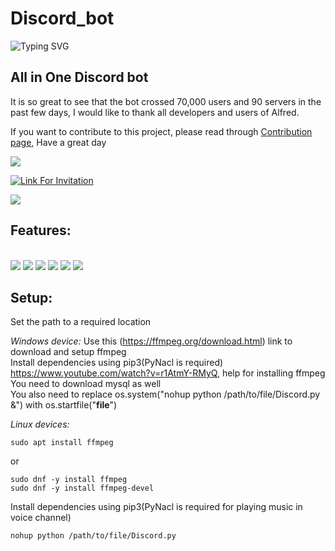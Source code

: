 # Discord_bot
![Typing SVG](https://readme-typing-svg.herokuapp.com/?lines=Hi%20I%20am%20Alfred;A%20powerful%20Discord%20Bot&font=Comfortaa)
## All in One Discord bot

It is so great to see that the bot crossed 70,000 users and 90 servers in the past few days, I would like to thank all developers and users of Alfred. 

If you want to contribute to this project, please read through [Contribution page](https://github.com/alvinbengeorge/alfred-discord-bot/blob/replit/CONTRIBUTING.md), Have a great day

<a href="https://github.com/alvinbengeorge/alfred-discord-bot">
    <img src="https://contrib.rocks/image?repo=alvinbengeorge/alfred-discord-bot">
</a>

[![Link For Invitation](https://img.shields.io/badge/Invite%20to%20Your%20server-7289DA?style=for-the-badge&logo=discord&logoColor=white)](https://discord.com/api/oauth2/authorize?client_id=811591623242154046&permissions=8&scope=bot%20applications.commands)

<img src="https://github.com/alvinbengeorge/alfred-discord-bot/blob/replit/Krypton.png">

## Features: 

\
<img src="https://img.shields.io/badge/python-00aa55?style=for-the-badge&logo=python&logoColor=white">
<img src="https://img.shields.io/badge/music-1b77dd?style=for-the-badge&logo=youtube&logoColor=white">
<img src="https://img.shields.io/badge/Entrar_announcements_for_grade_12th-009944?style=for-the-badge&logo=entrar&logoColor=white">
<img src="https://img.shields.io/badge/Fun_apis-1b77dd?style=for-the-badge&logo=api&logoColor=white">
<img src="https://img.shields.io/badge/Plugins-00aa55?style=for-the-badge&logo=python&logoColor=white">
<img src="https://img.shields.io/badge/Also_includes_dev_control_which_can_be_useful_for_recovering_data_and_restarting_the_program-000077?style=for-the-badge&logo=hey&logoColor=white"><br>


## Setup:

Set the path to a required location

_Windows device:_
Use this (https://ffmpeg.org/download.html) link to download and setup ffmpeg\
Install dependencies using pip3(PyNacl is required)\
https://www.youtube.com/watch?v=r1AtmY-RMyQ, help for installing ffmpeg\
You need to download mysql as well\
You also need to replace os.system("nohup python /path/to/file/Discord.py &") with os.startfile("__file__")

_Linux devices:_
```
sudo apt install ffmpeg
```

or
```
sudo dnf -y install ffmpeg
sudo dnf -y install ffmpeg-devel 
```

Install dependencies using pip3(PyNacl is required for playing music in voice channel)
```
nohup python /path/to/file/Discord.py 
```
